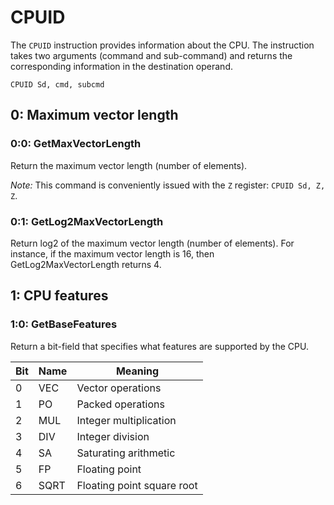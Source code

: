 # CPUID

The `CPUID` instruction provides information about the CPU. The instruction takes two arguments (command and sub-command) and returns the corresponding information in the destination operand.

`CPUID Sd, cmd, subcmd`


## 0: Maximum vector length

### 0:0: GetMaxVectorLength

Return the maximum vector length (number of elements).

*Note:* This command is conveniently issued with the `Z` register: `CPUID Sd, Z, Z`.


### 0:1: GetLog2MaxVectorLength

Return log2 of the maximum vector length (number of elements). For instance, if the maximum vector length is 16, then GetLog2MaxVectorLength returns 4.


## 1: CPU features

### 1:0: GetBaseFeatures

Return a bit-field that specifies what features are supported by the CPU.

| Bit | Name | Meaning |
|---|---|---|
| 0 | VEC | Vector operations |
| 1 | PO | Packed operations |
| 2 | MUL | Integer multiplication |
| 3 | DIV | Integer division |
| 4 | SA | Saturating arithmetic |
| 5 | FP | Floating point |
| 6 | SQRT | Floating point square root |

